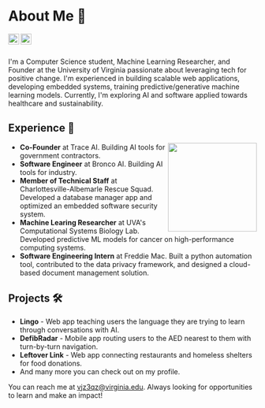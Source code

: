 <!---

# Hello, I'm Varun!

I'm a third-year student at the University of Virginia studying Computer Science. Welcome to my GitHub profile! Here's a bit more about me:

- 👀 I'm interested in: Software Development, Machine Learning, Artificial Intelligence, and Computational Biology
- 🌱 I'm currently learning: ```Computer Systems & Organization```, ```Advanced Software Development```, and ```Machine Learning```
- 💻 I have experience with: Java, Python, JavaScript, C/C++, HTML/CSS, and Bash, as well as frameworks and libraries like React.js, Node.js, Express.js, and pandas.
- 🤝 I'm looking to collaborate on projects that use technology to make a positive impact on society and the world around us.
- 📫 You can reach me at vjz3qz@virginia.edu.

Thanks for visiting my profile! I'm always looking for new opportunities to learn, collaborate, and make an impact, so feel free to reach out if you'd like to connect.
👋


<a href="">
  <img align="left" alt="Varun's GoogleScholar" width="22px" src="https://cdn.jsdelivr.net/npm/simple-icons@v3/icons/googlescholar.svg" />
</a>


[<img align="right" width="400" alt="Varun's dynamically generated GitHub stats" src="https://github-readme-stats.vercel.app/api?username=vjz3qz&show_icons=true&title_color=598432&icon_color=94AE16&bg_color=ffffff&border_color=598432&text_color=173552"/>](https://github.com/vjz3qz/)
--->


# About Me 👋

<a href="https://github.com/vjz3qz">
  <img align="left" alt="Varun's Github" width="22px" src="https://cdn.jsdelivr.net/npm/simple-icons@v3/icons/github.svg" />
</a>
<a href="https://www.linkedin.com/in/varunpasupuleti/">
  <img align="left" alt="Varun's LinkedIn" width="22px" src="https://cdn.jsdelivr.net/npm/simple-icons@v3/icons/linkedin.svg" />
</a>
<br/><br/>

I'm a Computer Science student, Machine Learning Researcher, and Founder at the University of Virginia passionate about leveraging tech for positive change. I'm experienced in building scalable web applications, developing embedded systems, training predictive/generative machine learning models. Currently, I'm exploring AI and software applied towards healthcare and sustainability.

## Experience 🚀

<img align="right" height="180em" src="https://github-readme-stats.vercel.app/api/top-langs/?username=vjz3qz&layout=compact&langs_count=10&title_color=325784&icon_color=94AE16&bg_color=ffffff&border_color=325784&text_color=173552" />

- **Co-Founder** at Trace AI. Building AI tools for government contractors.
- **Software Engineer** at Bronco AI. Building AI tools for industry.
- **Member of Technical Staff** at Charlottesville-Albemarle Rescue Squad. Developed a database manager app and optimized an embedded software security system.
- **Machine Learing Researcher** at UVA's Computational Systems Biology Lab. Developed predictive ML models for cancer on high-performance computing systems.
- **Software Engineering Intern** at Freddie Mac. Built a python automation tool, contributed to the data privacy framework, and designed a cloud-based document management solution.

## Projects 🛠️

- **Lingo** - Web app teaching users the language they are trying to learn through conversations with AI.
- **DefibRadar** - Mobile app routing users to the AED nearest to them with turn-by-turn navigation.
- **Leftover Link** - Web app connecting restaurants and homeless shelters for food donations.
- And many more you can check out on my profile.

You can reach me at vjz3qz@virginia.edu. Always looking for opportunities to learn and make an impact!



<!---


- **Brick Breaker** - Java-based GUI application replicating the classic Brick Breaker game.
- **Course Reviews System** - Secure Java-based system for course reviews.
- **Command-line Socket Chat** - Command-line chat program developed in C.

## Projects

Here are a few of the projects I've worked on:

- [Leftover Link](https://github.com/vjz3qz/server): A full-stack application that connects restaurants with leftover food to nearby homeless shelters and assisted living homes.
- [Brick Breaker](https://github.com/vjz3qz/brick-breaker): A recreation of the classic game in Java, with a test-driven development approach using JUnit.


- [Personal Website](https://github.com/vjz3qz/personal-website): My personal website built with React.js and hosted on AWS Amplify.


## Contributions

I'm always looking for ways to contribute to open source projects and collaborate with others in the tech community. Here are some of the projects I've contributed to:

- [CARS Access Control](https://gitlab.com/charlottesville-albemarle-rescue-squad/carsac): An RFID badge scanning access control system. 

## Skills

Here are some of the programming languages, frameworks, and tools I'm proficient in:

- **Languages:** Java, Python, JavaScript, C/C++, HTML/CSS, Bash
- **Frameworks & Libraries:** React.js, Node.js, Express.js, pandas, JUnit, jQuery, NumPy, Bootstrap, Apache POI, Mockito, .NET
- **Developer Tools:** Git, VS Code, IntelliJ, Jupyter, PyCharm, AWS Amplify, MATLAB, MS Office
- **Database Tools:** MongoDB, SQLite

--->



</a>
<!---
vjz3qz/vjz3qz is a ✨ special ✨ repository because its `README.md` (this file) appears on your GitHub profile.
You can click the Preview link to take a look at your changes.

ADD THIS LINKED IN Image
<a href="https://www.linkedin.com/in/varunpasupuleti/">
  <img align="left" alt="Varun's LinkedIn" width="22px" src="https://raw.githubusercontent.com/peterthehan/peterthehan/master/assets/linkedin.svg" />
  
  OR THIS
  </a> <a href="https://www.linkedin.com/in/varunpasupuleti/"><img src="https://img.shields.io/badge/linkedin-%230077B5.svg?&style=for-the-badge&logo=linkedin&logoColor=white" height=25></a>
--->
